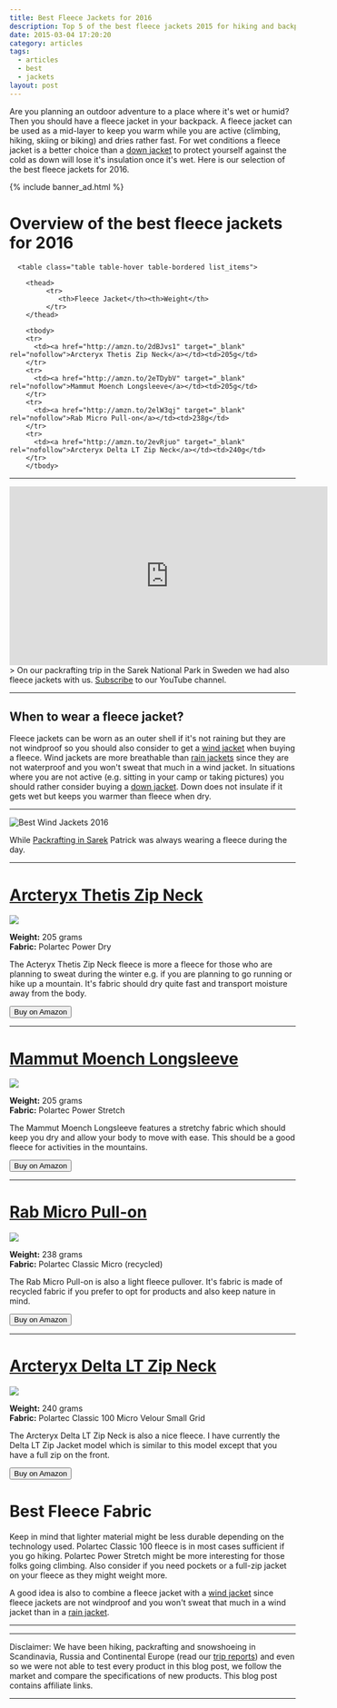 ```yaml
---
title: Best Fleece Jackets for 2016
description: Top 5 of the best fleece jackets 2015 for hiking and backpacking
date: 2015-03-04 17:20:20
category: articles
tags:
  - articles
  - best
  - jackets
layout: post
---
```

Are you planning an outdoor adventure to a place where it's wet or humid? Then you should have a fleece jacket in your backpack. A fleece jacket can be used as a mid-layer to keep you warm while you are active (climbing, hiking, skiing or biking) and dries rather fast. For wet conditions a fleece jacket is a better choice than a [down jacket][1] to protect yourself against the cold as down will lose it's insulation once it's wet. Here is our selection of the best fleece jackets for 2016.

{% include banner_ad.html %}

# Overview of the best fleece jackets for 2016

<div class="table-responsive">

      <table class="table table-hover table-bordered list_items">

        <thead>
             <tr>
                <th>Fleece Jacket</th><th>Weight</th>
             </tr>
        </thead>

        <tbody>
        <tr>
          <td><a href="http://amzn.to/2dBJvs1" target="_blank" rel="nofollow">Arcteryx Thetis Zip Neck</a></td><td>205g</td>
        </tr>
        <tr>
          <td><a href="http://amzn.to/2eTDybV" target="_blank" rel="nofollow">Mammut Moench Longsleeve</a></td><td>205g</td>
        </tr>
        <tr>
          <td><a href="http://amzn.to/2elW3qj" target="_blank" rel="nofollow">Rab Micro Pull-on</a></td><td>238g</td>
        </tr>
        <tr>
          <td><a href="http://amzn.to/2evRjuo" target="_blank" rel="nofollow">Arcteryx Delta LT Zip Neck</a></td><td>240g</td>
        </tr>
        </tbody>
  </table>
</div>

<!--more-->

<hr>

<iframe width="560" height="315" src="https://www.youtube.com/embed/7c0tlmtpsps" frameborder="0" allowfullscreen></iframe>
> On our packrafting trip in the Sarek National Park in Sweden we had also fleece jackets with us. <a href="https://www.youtube.com/channel/UCnO9Q_m9EaOCrHmmQIBVBNw?sub_confirmation=1" rel="nofollow">Subscribe</a> to our YouTube channel.

---

## When to wear a fleece jacket?
Fleece jackets can be worn as an outer shell if it's not raining but they are not windproof so you should also consider to get a [wind jacket][8] when buying a fleece. Wind jackets are more breathable than [rain jackets][9] since they are not waterproof and you won't sweat that much in a wind jacket. In situations where you are not active (e.g. sitting in your camp or taking pictures) you should rather consider buying a [down jacket][10]. Down does not insulate if it gets wet but keeps you warmer than fleece when dry.

<hr>

![][image-1]

While [Packrafting in Sarek][7] Patrick was always wearing a fleece during the day.

<hr>

<h1><a href="http://www.amazon.com/gp/product/B00GW7XOMQ/ref=as_li_tl?ie=UTF8&camp=1789&creative=9325&creativeASIN=B00GW7XOMQ&linkCode=as2&tag=hikeve-20&linkId=KYPIGZUYHRQY4JNT" rel="nofollow" target="_blank">Arcteryx Thetis Zip Neck</a></h1>

<a href="http://www.amazon.com/gp/product/B00GW7XOMQ/ref=as_li_tl?ie=UTF8&camp=1789&creative=9325&creativeASIN=B00GW7XOMQ&linkCode=as2&tag=hikeve-20&linkId=KYPIGZUYHRQY4JNT"><img border="0" src="http://ws-na.amazon-adsystem.com/widgets/q?_encoding=UTF8&ASIN=B00GW7XOMQ&Format=_SL250_&ID=AsinImage&MarketPlace=US&ServiceVersion=20070822&WS=1&tag=hikeve-20" ></a><img src="http://ir-na.amazon-adsystem.com/e/ir?t=hikeve-20&l=as2&o=1&a=B00GW7XOMQ" width="1" height="1" border="0" alt="" style="border:none !important; margin:0px !important;" />

**Weight:** 205 grams  
**Fabric:** Polartec Power Dry  

The Acteryx Thetis Zip Neck fleece is more a fleece for those who are planning to sweat during the winter e.g. if you are planning to go running or hike up a mountain. It's fabric should dry quite fast and transport moisture away from the body.

<a href="http://www.amazon.com/gp/product/B00GW7XOMQ/ref=as_li_tl?ie=UTF8&camp=1789&creative=9325&creativeASIN=B00GW7XOMQ&linkCode=as2&tag=hikeve-20&linkId=KYPIGZUYHRQY4JNT" rel="nofollow"><button class="btn btn-danger">Buy on Amazon</button></a>

---

<h1><a href="http://www.amazon.com/gp/product/B005JWKXC4/ref=as_li_tl?ie=UTF8&camp=1789&creative=9325&creativeASIN=B005JWKXC4&linkCode=as2&tag=hikeve-20&linkId=AM7UMWDALROAZGHE" rel="nofollow" target="_blank">Mammut Moench Longsleeve</a></h1>

<a href="http://www.amazon.com/gp/product/B005JWKXC4/ref=as_li_tl?ie=UTF8&camp=1789&creative=9325&creativeASIN=B005JWKXC4&linkCode=as2&tag=hikeve-20&linkId=AM7UMWDALROAZGHE"><img border="0" src="http://ws-na.amazon-adsystem.com/widgets/q?_encoding=UTF8&ASIN=B005JWKXC4&Format=_SL250_&ID=AsinImage&MarketPlace=US&ServiceVersion=20070822&WS=1&tag=hikeve-20" ></a><img src="http://ir-na.amazon-adsystem.com/e/ir?t=hikeve-20&l=as2&o=1&a=B005JWKXC4" width="1" height="1" border="0" alt="" style="border:none !important; margin:0px !important;" />

**Weight:** 205 grams  
**Fabric:** Polartec Power Stretch  

The Mammut Moench Longsleeve features a stretchy fabric which should keep you dry and allow your body to move with ease. This should be a good fleece for activities in the mountains.

<a href="http://www.amazon.com/gp/product/B005JWKXC4/ref=as_li_tl?ie=UTF8&camp=1789&creative=9325&creativeASIN=B005JWKXC4&linkCode=as2&tag=hikeve-20&linkId=AM7UMWDALROAZGHE" rel="nofollow"><button class="btn btn-danger">Buy on Amazon</button></a>

---

<h1><a href="http://www.amazon.com/gp/product/B00MVV2BDK/ref=as_li_tl?ie=UTF8&camp=1789&creative=9325&creativeASIN=B00MVV2BDK&linkCode=as2&tag=hikeve-20&linkId=O35AIPYX5EH2BEVJ" rel="nofollow" target="_blank">Rab Micro Pull-on</a></h1>

<a  href="http://www.amazon.com/gp/product/B00MVV2BDK/ref=as_li_tl?ie=UTF8&camp=1789&creative=9325&creativeASIN=B00MVV2BDK&linkCode=as2&tag=hikeve-20&linkId=O35AIPYX5EH2BEVJ"><img border="0" src="http://ws-na.amazon-adsystem.com/widgets/q?_encoding=UTF8&ASIN=B00MVV2BDK&Format=_SL250_&ID=AsinImage&MarketPlace=US&ServiceVersion=20070822&WS=1&tag=hikeve-20" ></a><img src="http://ir-na.amazon-adsystem.com/e/ir?t=hikeve-20&l=as2&o=1&a=B00MVV2BDK" width="1" height="1" border="0" alt="" style="border:none !important; margin:0px !important;" />

**Weight:** 238 grams  
**Fabric:** Polartec Classic Micro (recycled)  

The Rab Micro Pull-on is also a light fleece pullover. It's fabric is made of recycled fabric if you prefer to opt for products and also keep nature in mind.

<a href="http://www.amazon.com/gp/product/B00MVV2BDK/ref=as_li_tl?ie=UTF8&camp=1789&creative=9325&creativeASIN=B00MVV2BDK&linkCode=as2&tag=hikeve-20&linkId=O35AIPYX5EH2BEVJ" rel="nofollow"><button class="btn btn-danger">Buy on Amazon</button></a>

---

<h1><a href="http://www.amazon.com/gp/product/B00GW7ZQG8/ref=as_li_tl?ie=UTF8&camp=1789&creative=9325&creativeASIN=B00GW7ZQG8&linkCode=as2&tag=hikeve-20&linkId=TWGUKPE3JX4IKWXK" rel="nofollow" target="_blank">Arcteryx Delta LT Zip Neck</a></h1>

<a href="http://www.amazon.com/gp/product/B00GW7ZQG8/ref=as_li_tl?ie=UTF8&camp=1789&creative=9325&creativeASIN=B00GW7ZQG8&linkCode=as2&tag=hikeve-20&linkId=TWGUKPE3JX4IKWXK"><img border="0" src="http://ws-na.amazon-adsystem.com/widgets/q?_encoding=UTF8&ASIN=B00GW7ZQG8&Format=_SL250_&ID=AsinImage&MarketPlace=US&ServiceVersion=20070822&WS=1&tag=hikeve-20" ></a><img src="http://ir-na.amazon-adsystem.com/e/ir?t=hikeve-20&l=as2&o=1&a=B00GW7ZQG8" width="1" height="1" border="0" alt="" style="border:none !important; margin:0px !important;" />

**Weight:** 240 grams  
**Fabric:** Polartec Classic 100 Micro Velour Small Grid  

The Arcteryx Delta LT Zip Neck is also a nice fleece. I have currently the Delta LT Zip Jacket model which is similar to this model except that you have a full zip on the front.

<a href="http://www.amazon.com/gp/product/B00GW7ZQG8/ref=as_li_tl?ie=UTF8&camp=1789&creative=9325&creativeASIN=B00GW7ZQG8&linkCode=as2&tag=hikeve-20&linkId=TWGUKPE3JX4IKWXK" rel="nofollow"><button class="btn btn-danger">Buy on Amazon</button></a>



# Best Fleece Fabric
Keep in mind that lighter material might be less durable depending on the technology used. Polartec Classic 100 fleece is in most cases sufficient if you go hiking. Polartec Power Stretch might be more interesting for those folks going climbing. Also consider if you need pockets or a full-zip jacket on your fleece as they might weight more.

A good idea is also to combine a fleece jacket with a [wind jacket][11] since fleece jackets are not windproof and you won't sweat that much in a wind jacket than in a [rain jacket][12].

---

<script type="text/javascript">
amzn_assoc_placement = "adunit0";
amzn_assoc_search_bar = "false";
amzn_assoc_tracking_id = "hikeve-20";
amzn_assoc_search_bar_position = "bottom";
amzn_assoc_ad_mode = "search";
amzn_assoc_ad_type = "smart";
amzn_assoc_marketplace = "amazon";
amzn_assoc_region = "US";
amzn_assoc_title = "Amazon Search Results";
amzn_assoc_default_search_phrase = "arcteryx Fleece Jackets";
amzn_assoc_default_category = "All";
amzn_assoc_linkid = "e591c20a2231d99e36c0a9786ecb9ae1";
</script>
<script src="//z-na.amazon-adsystem.com/widgets/onejs?MarketPlace=US"></script>

---

Disclaimer: We have been hiking, packrafting and snowshoeing in Scandinavia, Russia and Continental Europe (read our [trip reports](http://www.hikeventures.com/destinations/)) and even so we were not able to test every product in this blog post, we follow the market and compare the specifications of new products. This blog post contains affiliate links.

---

[1]:	http://www.hikeventures.com/best-down-jackets/
[7]:	http://hikeventures.com/hiking-and-packrafting-in-sarek-day-1/ "Packrafting in Sarek"
[8]:	http://www.hikeventures.com/best-windjackets/ "Wind Jackets"
[9]:	http://www.hikeventures.com/best-rain-jackets/
[10]:	http://www.hikeventures.com/best-down-jackets/ "Down Jackets"
[11]:	http://www.hikeventures.com/best-windjackets/ "wind jackets"
[12]:	http://www.hikeventures.com/best-rain-jackets/

[image-1]:	https://c2.staticflickr.com/8/7392/9596207069_e56577d034_o.jpg "Best Wind Jackets 2016"
